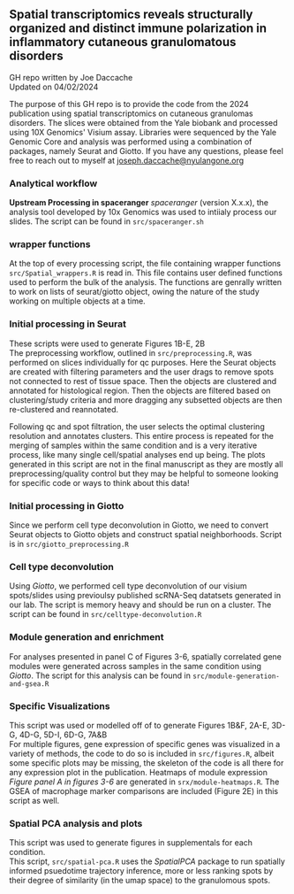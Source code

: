 ## Spatial transcriptomics reveals structurally organized and distinct immune polarization in inflammatory cutaneous granulomatous disorders
GH repo written by Joe Daccache  
Updated on 04/02/2024  

The purpose of this GH repo is to provide the code from the 2024 publication using spatial transcriptomics on cutaneous granulomas disorders. The slices were obtained from the Yale biobank and processed using 10X Genomics' Visium assay. Libraries were sequenced by the Yale Genomic Core and analysis was performed using a combination of packages, namely Seurat and Giotto. If you have any questions, please feel free to reach out to myself at joseph.daccache@nyulangone.org  

### Analytical workflow
**Upstream Processing in spaceranger** 
*spaceranger* (version X.x.x), the analysis tool developed by 10x Genomics was used to intiialy process our slides. The script can be found in `src/spaceranger.sh`

### wrapper functions
At the top of every processing script, the file containing wrapper functions `src/Spatial_wrappers.R` is read in. This file contains user defined functions used to perform the bulk of the analysis. The functions are genrally written to work on lists of seurat/giotto object, owing the nature of the study working on multiple objects at a time.  

### Initial processing in Seurat
These scripts were used to generate Figures 1B-E, 2B  
The preprocessing workflow, outlined in `src/preprocessing.R`, was performed on slices individually for qc purposes. Here the Seurat objects are created with filtering parameters and the user drags to remove spots not connected to rest of tissue space. Then the objects are clustered and annotated for histological region. Then the objects are filtered based on clustering/study criteria and more dragging any subsetted objects are then re-clustered and reannotated.  
  
Following qc and spot filtration, the user selects the optimal clustering resolution and annotates clusters. This entire process is repeated for the merging of samples within the same condition and is a very iterative process, like many single cell/spatial analyses end up being. The plots generated in this script are not in the final manuscript as they are mostly all preprocessing/quality control but they may be helpful to someone looking for specific code or ways to think about this data!  

### Initial processing in Giotto
Since we perform cell type deconvolution in Giotto, we need to convert Seurat objects to Giotto objets and construct spatial neighborhoods. Script is in `src/giotto_preprocessing.R`  

### Cell type deconvolution
Using *Giotto*, we performed cell type deconvolution of our visium spots/slides using previoulsy published scRNA-Seq datatsets generated in our lab. The script is memory heavy and should be run on a cluster. The script can be found in `src/celltype-deconvolution.R`  

### Module generation and enrichment  
For analyses presented in panel C of Figures 3-6, spatially correlated gene modules were generated across samples in the same condition using *Giotto*. The script for this analysis can be found in `src/module-generation-and-gsea.R`  

### Specific Visualizations
This script was used or modelled off of to generate Figures 1B&F, 2A-E, 3D-G, 4D-G, 5D-I, 6D-G, 7A&B  
For multiple figures, gene expression of specific genes was visualized in a variety of methods, the code to do so is included in `src/figures.R`, albeit some specific plots may be missing, the skeleton of the code is all there for any expression plot in the publication. Heatmaps of module expression *Figure panel A in figures 3-6* are generated in `srx/module-heatmaps.R`. The GSEA of macrophage marker comparisons are included (Figure 2E) in this script as well.  

### Spatial PCA analysis and plots
This script was used to generate figures in supplementals for each condition.  
This script, `src/spatial-pca.R` uses the *SpatialPCA* package to run spatially informed psuedotime trajectory inference, more or less ranking spots by their degree of similarity (in the umap space) to the granulomous spots. 
